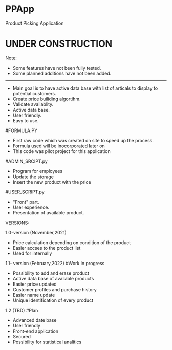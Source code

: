 # PPApp
Product Picking Application

# UNDER CONSTRUCTION
Note:
  - Some features have not been fully tested.
  - Some planned additions have not been added.
-----------------------------------------------------------------------------------------------


- Main goal is to have active data base with list of  articals to display to potential customers.
- Create price builiding algortihm.
- Validate availablity.
- Active data base.
- User friendly. 
- Easy to use.

#FORMULA.PY

- First raw code which was created on site to speed up the process. 
- Formula used will be inocorporated later on
- This code was pilot project for this application


#ADMIN_SRCIPT.py
- Program for employees 
- Update the storage
- Insert the new product with the price


#USER_SCRIPT.py

- "Front" part.
- User experience.
- Presentation of available product.



VERSIONS:

1.0-version (November,2021)

- Price calculation depending on condition of the product
- Easier accses to the product list
- Used for internally


1.1- version (February,2022)
#Work in progress

- Possibility to add and erase product
- Active data base of available products
- Easier price updated
- Customer profiles and purchase history
- Easier name update
- Unique identification of every product

1.2 (TBD)
#Plan

- Advanced date base
- User friendly
- Front-end application
- Secured
- Possibility for statistical analitics

